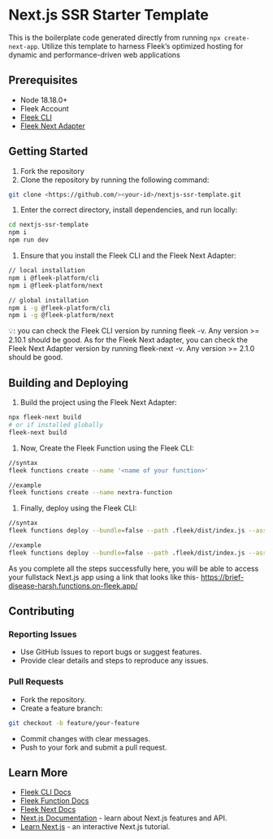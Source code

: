 # Next.js SSR Starter Template

This is the boilerplate code generated directly from running `npx create-next-app`. Utilize this template to harness Fleek’s optimized hosting for dynamic and performance-driven web applications

## Prerequisites

- Node 18.18.0+
- Fleek Account
- [Fleek CLI](https://www.npmjs.com/package/@fleek-platform/cli)
- [Fleek Next Adapter](https://www.npmjs.com/package/@fleek-platform/next)

## Getting Started

1. Fork the repository
2. Clone the repository by running the following command:

```bash
git clone <https://github.com/><your-id>/nextjs-ssr-template.git
```

1. Enter the correct directory, install dependencies, and run locally:

```bash
cd nextjs-ssr-template
npm i
npm run dev
```

1. Ensure that you install the Fleek CLI and the Fleek Next Adapter:

```bash
// local installation
npm i @fleek-platform/cli
npm i @fleek-platform/next

// global installation
npm i -g @fleek-platform/cli
npm i -g @fleek-platform/next

```

💡: you can check the Fleek CLI version by running fleek -v. Any version >= 2.10.1 should be good. As for the Fleek Next adapter, you can check the Fleek Next Adapter version by running fleek-next -v. Any version >= 2.1.0 should be good.

## Building and Deploying

1. Build the project using the Fleek Next Adapter:

```bash
npx fleek-next build
# or if installed globally
fleek-next build
```

1. Now, Create the Fleek Function using the Fleek CLI:

```bash
//syntax
fleek functions create --name '<name of your function>'

//example
fleek functions create --name nextra-function

```

1. Finally, deploy using the Fleek CLI:

```bash
//syntax
fleek functions deploy --bundle=false --path .fleek/dist/index.js --assets .fleek/static --name '<name of your function>'

//example
fleek functions deploy --bundle=false --path .fleek/dist/index.js --assets .fleek/static --name nextra-function
```

As you complete all the steps successfully here, you will be able to access your fullstack Next.js app using a link that looks like this- https://brief-disease-harsh.functions.on-fleek.app/

## Contributing

### Reporting Issues

- Use GitHub Issues to report bugs or suggest features.
- Provide clear details and steps to reproduce any issues.

### Pull Requests

- Fork the repository.
- Create a feature branch:

```bash
git checkout -b feature/your-feature
```

- Commit changes with clear messages.
- Push to your fork and submit a pull request.

## Learn More

- [Fleek CLI Docs](https://fleek.xyz/docs/cli/)
- [Fleek Function Docs](https://fleek.xyz/docs/cli/functions/)
- [Fleek Next Docs](https://fleek.xyz/docs/cli/fleek-next-adapter/)
- [Next.js Documentation](https://nextjs.org/docs) - learn about Next.js
features and API.
- [Learn Next.js](https://nextjs.org/learn) - an interactive Next.js tutorial.
